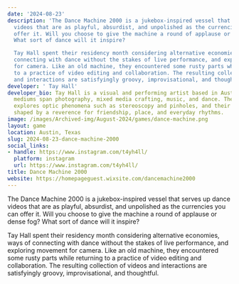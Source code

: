 ```yaml
---
date: '2024-08-23'
description: 'The Dance Machine 2000 is a jukebox-inspired vessel that serves up dance
  videos that are as playful, absurdist, and unpolished as the currencies you can
  offer it. Will you choose to give the machine a round of applause or dense fog?
  What sort of dance will it inspire?

  Tay Hall spent their residency month considering alternative economies, ways of
  connecting with dance without the stakes of live performance, and exploring movement
  for camera. Like an old machine, they encountered some rusty parts while returning
  to a practice of video editing and collaboration. The resulting collection of videos
  and interactions are satisfyingly groovy, improvisational, and thoughtful.'
developer: ' Tay Hall'
developer_bio: Tay Hall is a visual and performing artist based in Austin, TX whose
  mediums span photography, mixed media crafting, music, and dance. Their recent work
  explores optic phenomena such as stereoscopy and pinholes, and their artmaking is
  shaped by a reverence for friendship, place, and everyday rhythms.
image: /images/Archived-img/August-2024/games/dance-machine.png
layout: game
location: Austin, Texas
slug: 2024-08-23-dance-machine-2000
social_links:
- handle: https://www.instagram.com/t4yh4ll/
  platform: instagram
  url: https://www.instagram.com/t4yh4ll/
title: Dance Machine 2000
website: https://homepageguest.wixsite.com/dancemachine2000
---
```


The Dance Machine 2000 is a jukebox-inspired vessel that serves up dance videos that are as playful, absurdist, and unpolished as the currencies you can offer it. Will you choose to give the machine a round of applause or dense fog? What sort of dance will it inspire? 

Tay Hall spent their residency month considering alternative economies, ways of connecting with dance without the stakes of live performance, and exploring movement for camera. Like an old machine, they encountered some rusty parts while returning to a practice of video editing and collaboration. The resulting collection of videos and interactions are satisfyingly groovy, improvisational, and thoughtful.